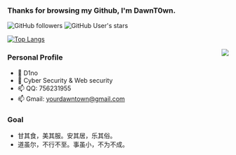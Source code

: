 ### Thanks for browsing my Github, I'm DawnT0wn.

![GitHub followers](https://img.shields.io/github/followers/DawnT0wn?style=social)   ![GitHub User's stars](https://img.shields.io/github/stars/DawnT0wn?style=social)

[![Top Langs](https://profile-counter.glitch.me/DawnT0wn/count.svg)](https://github.com/DawnT0wn)

<img align="right" src="https://github-readme-stats.vercel.app/api?username=DawnT0wn&show_icons=true&theme=radical">

### Personal Profile
 - 🔭 D1no
 - 🌱 Cyber Security & Web security
 - 📫 QQ: 756231955
 - 📫 Gmail: yourdawntown@gmail.com

### Goal
 - 甘其食，美其服。安其居，乐其俗。
 - 道虽尔，不行不至。事虽小，不为不成。
